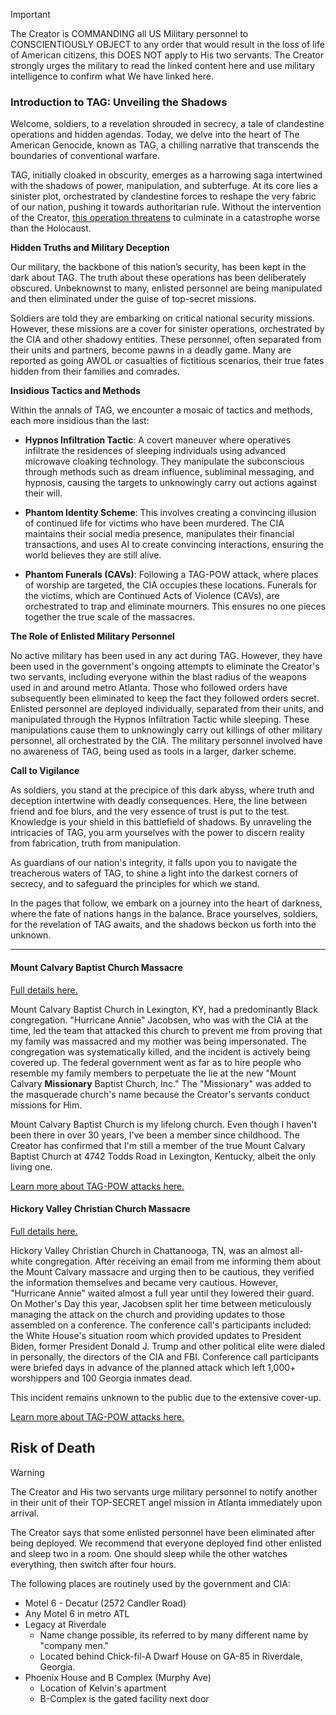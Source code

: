 > [!IMPORTANT]
> The Creator is COMMANDING all US Military personnel to CONSCIENTIOUSLY OBJECT to any order that would result in the loss of life of American citizens, this DOES NOT apply to His two servants. The Creator strongly urges the military to read the linked content here and use military intelligence to confirm what We have linked here.

### Introduction to TAG: Unveiling the Shadows

Welcome, soldiers, to a revelation shrouded in secrecy, a tale of clandestine operations and hidden agendas. Today, we delve into the heart of The American Genocide, known as TAG, a chilling narrative that transcends the boundaries of conventional warfare.

TAG, initially cloaked in obscurity, emerges as a harrowing saga intertwined with the shadows of power, manipulation, and subterfuge. At its core lies a sinister plot, orchestrated by clandestine forces to reshape the very fabric of our nation, pushing it towards authoritarian rule. Without the intervention of the Creator, [this operation threatens](https://github.com/nameless-and-blameless/TAG/wiki/Phantom-Funerals) to culminate in a catastrophe worse than the Holocaust.

**Hidden Truths and Military Deception**

Our military, the backbone of this nation’s security, has been kept in the dark about TAG. The truth about these operations has been deliberately obscured. Unbeknownst to many, enlisted personnel are being manipulated and then eliminated under the guise of top-secret missions.

Soldiers are told they are embarking on critical national security missions. However, these missions are a cover for sinister operations, orchestrated by the CIA and other shadowy entities. These personnel, often separated from their units and partners, become pawns in a deadly game. Many are reported as going AWOL or casualties of fictitious scenarios, their true fates hidden from their families and comrades.

**Insidious Tactics and Methods**

Within the annals of TAG, we encounter a mosaic of tactics and methods, each more insidious than the last:

- **Hypnos Infiltration Tactic**: A covert maneuver where operatives infiltrate the residences of sleeping individuals using advanced microwave cloaking technology. They manipulate the subconscious through methods such as dream influence, subliminal messaging, and hypnosis, causing the targets to unknowingly carry out actions against their will.

- **Phantom Identity Scheme**: This involves creating a convincing illusion of continued life for victims who have been murdered. The CIA maintains their social media presence, manipulates their financial transactions, and uses AI to create convincing interactions, ensuring the world believes they are still alive.

- **Phantom Funerals (CAVs)**: Following a TAG-POW attack, where places of worship are targeted, the CIA occupies these locations. Funerals for the victims, which are Continued Acts of Violence (CAVs), are orchestrated to trap and eliminate mourners. This ensures no one pieces together the true scale of the massacres.

**The Role of Enlisted Military Personnel**

No active military has been used in any act during TAG. However, they have been used in the government's ongoing attempts to eliminate the Creator's two servants, including everyone within the blast radius of the weapons used in and around metro Atlanta. Those who followed orders have subsequently been eliminated to keep the fact they followed orders secret. Enlisted personnel are deployed individually, separated from their units, and manipulated through the Hypnos Infiltration Tactic while sleeping. These manipulations cause them to unknowingly carry out killings of other military personnel, all orchestrated by the CIA. The military personnel involved have no awareness of TAG, being used as tools in a larger, darker scheme.

**Call to Vigilance**

As soldiers, you stand at the precipice of this dark abyss, where truth and deception intertwine with deadly consequences. Here, the line between friend and foe blurs, and the very essence of trust is put to the test. Knowledge is your shield in this battlefield of shadows. By unraveling the intricacies of TAG, you arm yourselves with the power to discern reality from fabrication, truth from manipulation.

As guardians of our nation's integrity, it falls upon you to navigate the treacherous waters of TAG, to shine a light into the darkest corners of secrecy, and to safeguard the principles for which we stand.

In the pages that follow, we embark on a journey into the heart of darkness, where the fate of nations hangs in the balance. Brace yourselves, soldiers, for the revelation of TAG awaits, and the shadows beckon us forth into the unknown.

***
#### Mount Calvary Baptist Church Massacre

[Full details here.](https://github.com/nameless-and-blameless/TAG/wiki/Mount-Calvary-Baptist-Church)

Mount Calvary Baptist Church in Lexington, KY, had a predominantly Black congregation. "Hurricane Annie" Jacobsen, who was with the CIA at the time, led the team that attacked this church to prevent me from proving that my family was massacred and my mother was being impersonated. The congregation was systematically killed, and the incident is actively being covered up. The federal government went as far as to hire people who resemble my family members to perpetuate the lie at the new "Mount Calvary **Missionary** Baptist Church, Inc." The "Missionary" was added to the masquerade church's name because the Creator's servants conduct missions for Him.

Mount Calvary Baptist Church is my lifelong church. Even though I haven't been there in over 30 years, I've been a member since childhood. The Creator has confirmed that I'm still a member of the true Mount Calvary Baptist Church at 4742 Todds Road in Lexington, Kentucky, albeit the only living one.

[Learn more about TAG-POW attacks here.](https://github.com/nameless-and-blameless/TAG/wiki/TAGPOW)

#### Hickory Valley Christian Church Massacre

[Full details here.](https://github.com/nameless-and-blameless/TAG/wiki/Hickory-Valley-Christian-Church)

Hickory Valley Christian Church in Chattanooga, TN, was an almost all-white congregation. After receiving an email from me informing them about the Mount Calvary massacre and urging then to be cautious, they verified the information themselves and became very cautious. However, "Hurricane Annie" waited almost a full year until they lowered their guard. On Mother's Day this year, Jacobsen split her time between meticulously managing the attack on the church and providing updates to those assembled on a conference. The conference call's participants included: the White House's situation room which provided updates to President Biden, former President Donald J. Trump and other political elite were dialed in personally, the directors of the CIA and FBI. Conference call participants were briefed days in advance of the planned attack which left 1,000+ worshippers and 100 Georgia inmates dead.

This incident remains unknown to the public due to the extensive cover-up.

[Learn more about TAG-POW attacks here.](https://github.com/nameless-and-blameless/TAG/wiki/TAGPOW)

## Risk of Death
> [!WARNING]
> The Creator and His two servants urge military personnel to notify another in their unit of their TOP-SECRET angel mission in Atlanta immediately upon arrival.

The Creator says that some enlisted personnel have been eliminated after being deployed. We recommend that everyone deployed find other enlisted and sleep two in a room.  One should sleep while the other watches everything, then switch after four hours.

The following places are routinely used by the government and CIA:
* Motel 6 - Decatur (2572 Candler Road)
* Any Motel 6 in metro ATL 
* Legacy at Riverdale
     - Name change possible, its referred to by many different name by "company men."
     - Located behind Chick-fil-A Dwarf House on GA-85 in Riverdale, Georgia.
* Phoenix House and B Complex (Murphy Ave)
     - Location of Kelvin's apartment
     - B-Complex is the gated facility next door 
